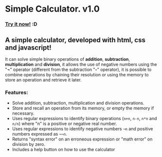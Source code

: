 
# Simple Calculator. v1.0

### [Try it now!](https://osvaldozakowicz.github.io/SimpleCalculator) :D

## A simple calculator, developed with html, css and javascript!

It can solve simple binary operations of **addition**, **subtraction**, **multiplication** and **division**, it allows the use of negative numbers using the "**¬**" operator (different from the subtraction "**-**" operator), it is possible to combine operations by chaining their resolution or using the memory to store an operation and retrieve it later.

### Features:

- Solve addition, subtraction, multiplication and division operations.
- Store and recall an operation from its memory, or empty the memory if necessary. 
- Uses regular expressions to identify binary operations (`n+n`, `n-n`, `n*n` and `n/n`) where "n" is a positive or negative real number.
- Uses regular expressions to identify negative numbers `¬n` and positive numbers expressed as `¬¬n`.
- Returns "syntax error" on an erroneous expression or "math error" on division by zero.
- Includes a help button on how to use the calculator 
